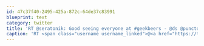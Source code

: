```yaml
---
id: 47c37f40-2495-425a-872c-64de37c83991
blueprint: text
category: twitter
title: 'RT @seratonik: Good seeing everyone at #geekbeers - @ds @punctdesigns @dchymko @rtaylor @ameliajp @kimathomas @_dlight @MicaKnibbs @rige ...'
caption: 'RT <span class="username username_linked">@<a href="https://twitter.com/seratonik" title="Brent Luehr">seratonik</a></span>: Good seeing everyone at <span class="hashtag hashtag_local">#<a href="http://tweettemp.darylchymko.ca/?tag=geekbeers">geekbeers</a> - <span class="username username_linked">@<a href="https://twitter.com/ds" title="Dave Simon">ds</a></span> @punctdesigns @dchymko @rtaylor @ameliajp @kimathomas @_dlight @MicaKnibbs @rige ...'
---
```

